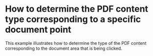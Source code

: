 # How to determine the PDF content type corresponding to a specific document point


<p>This example illustrates how to determine the type of the PDF content corresponding to the document area that is being clicked.</p>

<br/>


